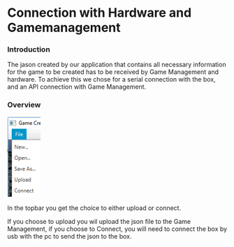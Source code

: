 # Connection with Hardware and Gamemanagement

### Introduction

The jason created by our application that contains all necessary information for the game to be created has to be received by Game Management and hardware. To achieve this we chose for a serial connection with the box, and an API connection with Game Management.

### Overview

![](/assets/import.png)

In the topbar you get the choice to either upload or connect.

If you choose to upload you wil upload the json file to the Game Management, if you choose to Connect, you will need to connect the box by usb with the pc to send the json to the box.

